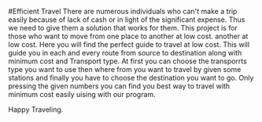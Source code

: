 #Efficient Travel
There are numerous individuals who can't make a trip easily because of lack of cash or in light of the significant expense. Thus we need to give them a solution that works for them. This project is for those who want to move from one place to another at low cost.
another at low cost.
Here you will find the perfect guide to travel at low cost.
This will guide you in each and every route from source to destination along with minimum cost and Transport type.
At first you can choose the transporrts type you want to use then  where from  you want to travel by given some stations and finally you have to choose the destination you want to go.
Only pressing the given numbers you can find you best way to travel with minimum cost easily uising with our program.

Happy Traveling.

